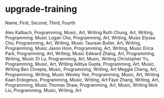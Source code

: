 # upgrade-training

Name, First, Second, Third, Fourth

Alex Kalbach, Programming, Music, Art, Writing
Ruth Chung, Art, Writing, Programming, Music
Logan Cho, Programming, Art, Writing, Music
Elyssa Cho, Programming, Art, Writing, Music
Taurean Butler, Art, Writing, Programming, Music
Jason Hom, Programming, Art, Writing, Music
Erica Park, Programming, Art, Writing, Music
Edward Zhang, Art, Programming, Writing, Music
Di Lu, Programming, Art, Music, Writing
Christopher Yu, Programming, Music, Art, Writing
Aditya Gupta, Programming, Art, Music, Writing
Ben Chrepta, Music, Programming, Writing, Art
Meggie Cheng, Art, Programming, Writing, Music
Wesley Yee, Programming, Music, Art, Writing
Kaan Erdogmus, Programming, Music, Writing, Art
Faye Zhang, Writing, Art, Programming, Music
Thomas Shaw, Programming, Art, Music, Writing
Nick Liu, Programming, Music, Writing, Art
